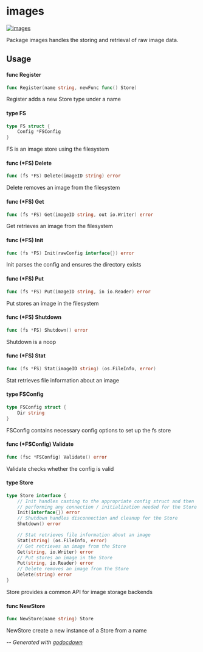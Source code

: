 # images

[![images](https://godoc.org/github.com/mistifyio/mistify-image-service/images?status.png)](https://godoc.org/github.com/mistifyio/mistify-image-service/images)

Package images handles the storing and retrieval of raw image data.

## Usage

#### func  Register

```go
func Register(name string, newFunc func() Store)
```
Register adds a new Store type under a name

#### type FS

```go
type FS struct {
	Config *FSConfig
}
```

FS is an image store using the filesystem

#### func (*FS) Delete

```go
func (fs *FS) Delete(imageID string) error
```
Delete removes an image from the filesystem

#### func (*FS) Get

```go
func (fs *FS) Get(imageID string, out io.Writer) error
```
Get retrieves an image from the filesystem

#### func (*FS) Init

```go
func (fs *FS) Init(rawConfig interface{}) error
```
Init parses the config and ensures the directory exists

#### func (*FS) Put

```go
func (fs *FS) Put(imageID string, in io.Reader) error
```
Put stores an image in the filesystem

#### func (*FS) Shutdown

```go
func (fs *FS) Shutdown() error
```
Shutdown is a noop

#### func (*FS) Stat

```go
func (fs *FS) Stat(imageID string) (os.FileInfo, error)
```
Stat retrieves file information about an image

#### type FSConfig

```go
type FSConfig struct {
	Dir string
}
```

FSConfig contains necessary config options to set up the fs store

#### func (*FSConfig) Validate

```go
func (fsc *FSConfig) Validate() error
```
Validate checks whether the config is valid

#### type Store

```go
type Store interface {
	// Init handles casting to the appropriate config struct and then
	// performing any connection / initialization needed for the Store
	Init(interface{}) error
	// Shutdown handles disconnection and cleanup for the Store
	Shutdown() error

	// Stat retrieves file information about an image
	Stat(string) (os.FileInfo, error)
	// Get retrieves an image from the Store
	Get(string, io.Writer) error
	// Put stores an image in the Store
	Put(string, io.Reader) error
	// Delete removes an image from the Store
	Delete(string) error
}
```

Store provides a common API for image storage backends

#### func  NewStore

```go
func NewStore(name string) Store
```
NewStore create a new instance of a Store from a name

--
*Generated with [godocdown](https://github.com/robertkrimen/godocdown)*
